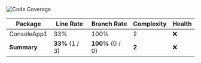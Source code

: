 <StartEdit>

  
![Code Coverage](https://img.shields.io/badge/Code%20Coverage-33%25-critical?style=flat)

Package | Line Rate | Branch Rate | Complexity | Health
-------- | --------- | ----------- | ---------- | ------
ConsoleApp1 | 33% | 100% | 2 | ❌
**Summary** | **33%** (1 / 3) | **100%** (0 / 0) | **2** | ❌

  <EndEdit>
